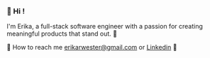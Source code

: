 ### 👋 Hi !

I'm Erika, a full-stack software engineer with a passion for creating meaningful products that stand out. :space_invader:

:briefcase: How to reach me erikarwester@gmail.com or [Linkedin](https://www.linkedin.com/in/erika-wester/) :speech_balloon:


<!---
erikawester/erikawester is a ✨ special ✨ repository because its `README.md` (this file) appears on your GitHub profile.
You can click the Preview link to take a look at your changes.
--->
